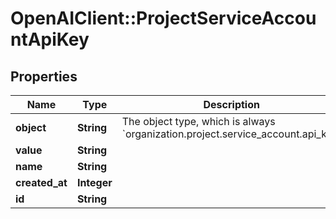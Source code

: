 # OpenAIClient::ProjectServiceAccountApiKey

## Properties
Name | Type | Description | Notes
------------ | ------------- | ------------- | -------------
**object** | **String** | The object type, which is always &#x60;organization.project.service_account.api_key&#x60; | 
**value** | **String** |  | 
**name** | **String** |  | 
**created_at** | **Integer** |  | 
**id** | **String** |  | 

